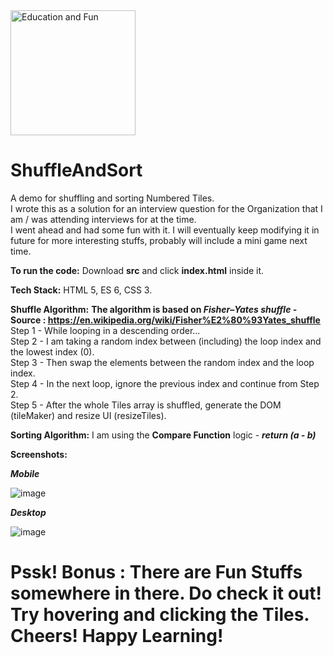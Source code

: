 <img src="https://cdn.hipwallpaper.com/i/46/23/ZEhrbg.png" width="200" title="Education and Fun" alt="Education and Fun" />  

# ShuffleAndSort
A demo for shuffling and sorting Numbered Tiles.  
I wrote this as a solution for an interview question for the Organization that I am / was attending interviews for at the time.  
I went ahead and had some fun with it. I will eventually keep modifying it in future for more interesting stuffs, probably will include a mini game next time.  

**To run the code:** Download **src** and click **index.html** inside it.  

**Tech Stack:** HTML 5, ES 6, CSS 3.  

**Shuffle Algorithm:**  **The algorithm is based on _Fisher–Yates shuffle_ - Source : https://en.wikipedia.org/wiki/Fisher%E2%80%93Yates_shuffle**  
Step 1 - While looping in a descending order...  
Step 2 - I am taking a random index between (including) the loop index and the lowest index (0).  
Step 3 - Then swap the elements between the random index and the loop index.  
Step 4 - In the next loop, ignore the previous index and continue from Step 2.  
Step 5 - After the whole Tiles array is shuffled, generate the DOM (tileMaker) and resize UI (resizeTiles).  

**Sorting Algorithm:** I am using the **Compare Function** logic - **_return (a - b)_**

**Screenshots:**  

_**Mobile**_  

![image](https://user-images.githubusercontent.com/6196046/138571850-c16caf47-d929-44ab-a117-a9633daba069.png)  

_**Desktop**_  

![image](https://user-images.githubusercontent.com/6196046/138575098-52e9a14e-b3ef-41f0-87b3-ba35c3e97b39.png)  

# Pssk! Bonus : There are Fun Stuffs somewhere in there. Do check it out! Try hovering and clicking the Tiles. Cheers! Happy Learning!
